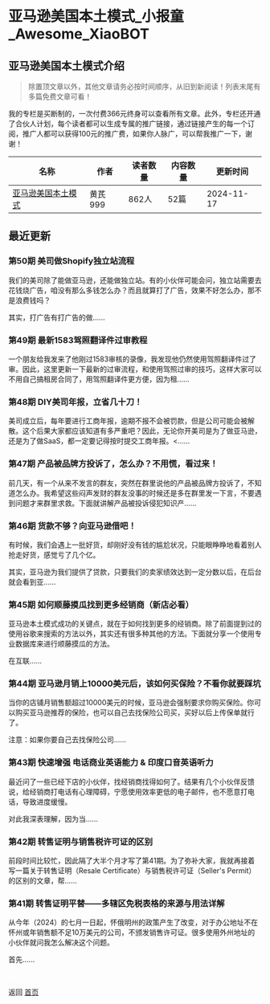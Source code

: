 # 亚马逊美国本土模式_小报童_Awesome_XiaoBOT

## 亚马逊美国本土模式介绍
> 除置顶文章以外，其他文章请务必按时间顺序，从旧到新阅读！列表末尾有多篇免费文章可看！    
    
我的专栏是买断制的，一次付费366元终身可以查看所有文章。此外，专栏还开通了合伙人计划，每个读者都可以生成专属的推广链接，通过链接产生的每一个订阅，推广人都可以获得100元的推广费，如果你人脉广，可以帮我推广一下，谢谢！  
  


|名称|作者|读者数量|内容数量|更新时间|
|---|---|---|---|---|
|[亚马逊美国本土模式](https://xiaobot.net/p/Berichman?refer=0b133df9-27dc-423b-8101-639049001c13)|黄芪999|862人|52篇|2024-11-17|

## 最近更新
### 第50期 美司做Shopify独立站流程

我们的美司除了能做亚马逊，还能做独立站。有的小伙伴可能会问，独立站需要去花钱烧广告，咱没有那么多钱怎么办？而且就算打了广告，效果不好怎么办，那不是浪费钱吗？

其实，打广告有打广告的做......

### 第49期 最新1583驾照翻译件过审教程

一个朋友给我发来了他刚过1583审核的录像，我发现他仍然使用驾照翻译件过了审。因此，这里更新一下最新的过审流程，和使用驾照过审的技巧，这样大家可以不用自己搞租房合同了，用驾照翻译件更方便，因为租......

### 第48期 DIY美司年报，立省几十刀！

美司成立后，每年要进行工商年报，逾期不报不会被罚款，但是公司可能会被解散。这个后果大家都应该知道有多严重吧？因此，无论你开美司是为了做亚马逊，还是为了做SaaS，都一定要记得按时提交工商年报。<......

### 第47期 产品被品牌方投诉了，怎么办？不用慌，看过来！

前几天，有一个从来不发言的群友，突然在群里说他的产品被品牌方投诉了，不知道怎么办。我希望这些闷声发财的群友没事的时候还是多在群里发一下言，不要遇到问题才来群里求救。下面就讲解产品被投诉侵犯知识产......

### 第46期 货款不够？向亚马逊借吧！

有时候，我们会遇上一批好货，却刚好没有钱的尴尬状况，只能眼睁睁地看着别人抢走好货，感觉亏了几个亿。

其实，亚马逊为我们提供了贷款，只要我们的卖家绩效达到一定分数以后，在后台就会看到亚......

### 第45期 如何顺藤摸瓜找到更多经销商（新店必看）

亚马逊本土模式成功的关键点，就在于如何找到更多的经销商。除了前面提到过的使用谷歌来搜索的方法以外，其实还有很多种其他的方法。下面就分享一个使用专业数据库来进行顺藤摸瓜的方法。

在互联......

### 第44期 亚马逊月销上10000美元后，该如何买保险？不看你就要踩坑

当你的店铺月销售额超过10000美元的时候，亚马逊会强制要求你购买保险。你可以购买亚马逊推荐的保险，也可以自己去找保险公司买，买好以后上传保单就行了。

注意：如果你要自己去找保险公司......

### 第43期 快速增强 电话商业英语能力 & 印度口音英语听力

最近问了一些已经下店的小伙伴，找经销商找得如何了。结果有几个小伙伴反馈说，给经销商打电话有心理障碍，宁愿使用效率更低的电子邮件，也不愿意打电话，导致进度缓慢。

对此我深表理解，因为当......

### 第42期 转售证明与销售税许可证的区别

前段时间比较忙，因此隔了大半个月才写了第41期。为了弥补大家，我就再接着写一篇关于转售证明（Resale
Certificate）与销售税许可证（Seller's Permit）的区别的文章，帮......

### 第41期 转售证明平替——多辖区免税表格的来源与用法详解

从今年（2024）的七月一日起，怀俄明州的政策产生了改变，对于办公地址不在怀州或年销售额不足10万美元的公司，不颁发销售许可证。很多使用外州地址的小伙伴就问我怎么解决这个问题。

首先......


<a href="https://github.com/Reno9527/awesome-xiaobot" style="color: white; text-decoration: none;">awesome-xiaobot</a>

返回 [首页](../README.md)
